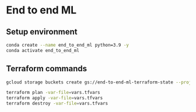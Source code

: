 # End to end ML

## Setup environment

```bash
conda create --name end_to_end_ml python=3.9 -y
conda activate end_to_end_ml
```

## Terraform commands

```bash
gcloud storage buckets create gs://end-to-end-ml-terraform-state --project=XXXXXX --location=EUROPE-WEST1
```

```bash
terraform plan -var-file=vars.tfvars
terraform apply -var-file=vars.tfvars
terraform destroy -var-file=vars.tfvars
```
